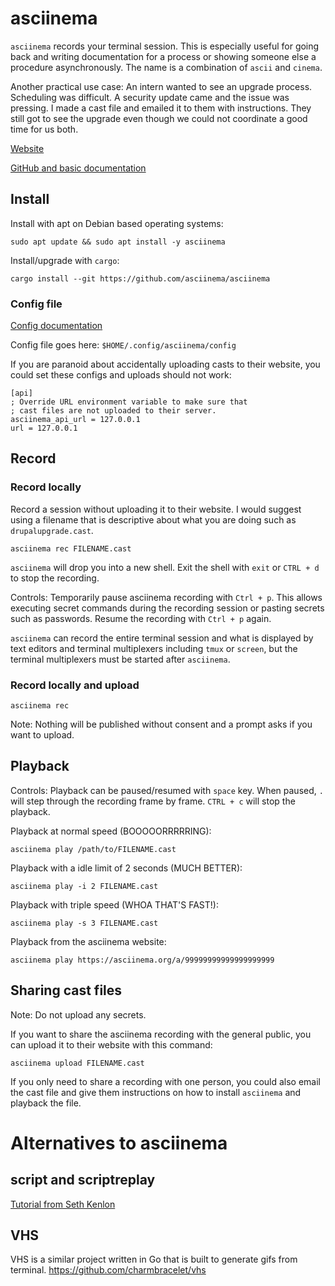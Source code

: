 # asciinema

`asciinema` records your terminal session.  This is especially useful for going back and writing documentation for a process or showing someone else a procedure asynchronously.  The name is a combination of `ascii` and `cinema`.

Another practical use case: An intern wanted to see an upgrade process.  Scheduling was difficult.  A security update came and the issue was pressing.  I made a cast file and emailed it to them with instructions.  They still got to see the upgrade even though we could not coordinate a good time for us both.

[Website](https://asciinema.org/)

[GitHub and basic documentation](https://github.com/asciinema/asciinema)

## Install

Install with apt on Debian based operating systems:

    sudo apt update && sudo apt install -y asciinema

Install/upgrade with `cargo`:

    cargo install --git https://github.com/asciinema/asciinema

### Config file

[Config documentation](https://github.com/asciinema/asciinema#configuration-file)

Config file goes here: `$HOME/.config/asciinema/config`

If you are paranoid about accidentally uploading casts to their website, you could set these configs and uploads should not work:

```
[api]
; Override URL environment variable to make sure that
; cast files are not uploaded to their server.
asciinema_api_url = 127.0.0.1
url = 127.0.0.1
```

## Record

### Record locally

Record a session without uploading it to their website.  I would suggest using a filename that is descriptive about what you are doing such as `drupalupgrade.cast`.

    asciinema rec FILENAME.cast

`asciinema` will drop you into a new shell.  Exit the shell with `exit` or `CTRL + d` to stop the recording.

Controls: Temporarily pause asciinema recording with `Ctrl + p`.  This allows executing secret commands during the recording session or pasting secrets such as passwords.  Resume the recording with `Ctrl + p` again.

`asciinema` can record the entire terminal session and what is displayed by text editors and terminal multiplexers including `tmux` or `screen`, but the terminal multiplexers must be started after `asciinema`.

### Record locally and upload

    asciinema rec

Note: Nothing will be published without consent and a prompt asks if you want to upload.

## Playback

Controls: Playback can be paused/resumed with `space` key.  When paused, `.` will step through the recording frame by frame.  `CTRL + c` will stop the playback.

Playback at normal speed (BOOOOORRRRRING):

    asciinema play /path/to/FILENAME.cast

Playback with a idle limit of 2 seconds (MUCH BETTER): 

    asciinema play -i 2 FILENAME.cast

Playback with triple speed (WHOA THAT'S FAST!):

    asciinema play -s 3 FILENAME.cast

Playback from the asciinema website:

    asciinema play https://asciinema.org/a/99999999999999999999

## Sharing cast files

Note: Do not upload any secrets.

If you want to share the asciinema recording with the general public, you can upload it to their website with this command:

    asciinema upload FILENAME.cast

If you only need to share a recording with one person, you could also email the cast file and give them instructions on how to install `asciinema` and playback the file.

# Alternatives to asciinema

## script and scriptreplay

[Tutorial from Seth Kenlon](https://www.redhat.com/sysadmin/record-terminal-script-scriptreplay)

## VHS

VHS is a similar project written in Go that is built to generate gifs from terminal.  <https://github.com/charmbracelet/vhs>
